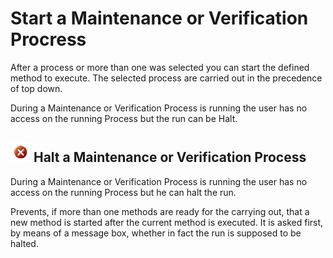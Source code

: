 # Start a Maintenance or Verification Procress

After a process or more than one was selected you can start the defined method to execute. The selected process are carried out in the precedence of top down.

During a Maintenance or Verification Process is running the user has no access on the running Process but the run can be Halt.

## ![](<../../../.gitbook/assets/image (16) (1) (1) (1) (1) (1).png>) Halt a Maintenance or Verification Process

During a Maintenance or Verification Process is running the user has no access on the running Process but he can halt the run.

Prevents, if more than one methods are ready for the carrying out, that a new method is started after the current method is executed. It is asked first, by means of a message box, whether in fact the run is supposed to be halted.

